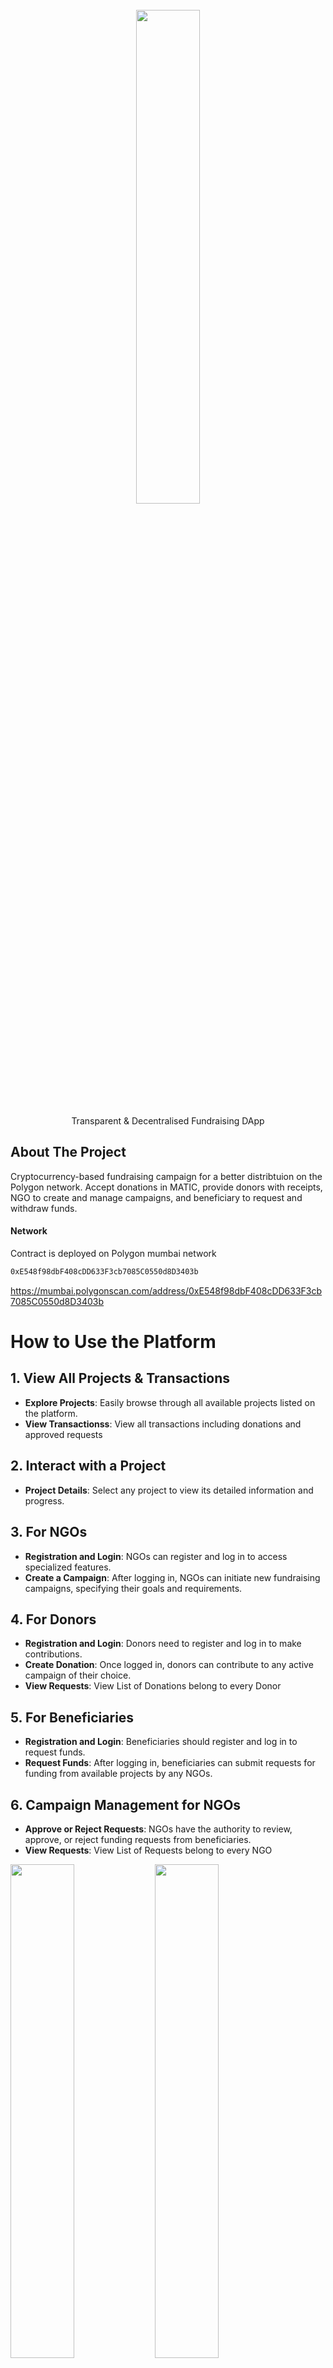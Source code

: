 
<!-- PROJECT LOGO -->
<br />
<div align="center">
   <img src="images/Heartledger/HeartLedgerLogo.png" width="45%"></img>

  <p align="center">
    Transparent & Decentralised Fundraising DApp
  </p>
  
</div>


## About The Project

<p align="left">
   Cryptocurrency-based fundraising campaign for a better distribtuion on the Polygon network. Accept donations in MATIC, provide donors with receipts, NGO to create and manage campaigns, and beneficiary to request and withdraw funds.
</p>

#### Network

Contract is deployed on Polygon mumbai network

```sh
0xE548f98dbF408cDD633F3cb7085C0550d8D3403b
```

https://mumbai.polygonscan.com/address/0xE548f98dbF408cDD633F3cb7085C0550d8D3403b


# How to Use the Platform

## 1. View All Projects & Transactions
- **Explore Projects**: Easily browse through all available projects listed on the platform.
- **View Transactionss**: View all transactions including donations and approved requests

## 2. Interact with a Project
- **Project Details**: Select any project to view its detailed information and progress.

## 3. For NGOs
- **Registration and Login**: NGOs can register and log in to access specialized features.
- **Create a Campaign**: After logging in, NGOs can initiate new fundraising campaigns, specifying their goals and requirements.

## 4. For Donors
- **Registration and Login**: Donors need to register and log in to make contributions.
- **Create Donation**: Once logged in, donors can contribute to any active campaign of their choice.
-  **View Requests**: View List of Donations belong to every Donor

## 5. For Beneficiaries
- **Registration and Login**: Beneficiaries should register and log in to request funds.
- **Request Funds**: After logging in, beneficiaries can submit requests for funding from available projects by any NGOs.

## 6. Campaign Management for NGOs
- **Approve or Reject Requests**: NGOs have the authority to review, approve, or reject funding requests from beneficiaries.
- **View Requests**: View List of Requests belong to every NGO

<img src="images/Heartledger/ListedProjects.png" width="45%"></img>
<img src="images/Heartledger/Registration Page.png" width="45%"></img>
<img src="images/Heartledger/CreateProject.png" width="45%"></img>
<img src="images/Heartledger/DonatePage.png" width="45%"></img>
<img src="images/Heartledger/RequestViewPage.png" width="45%"></img>
<img src="images/Heartledger/TransactionListPage.png" width="45%"></img>


<p align="right">(<a href="#top">back to top</a>)</p>

### Built With

- [Next.js](https://nextjs.org/)
- [Material UI](https://mui.com/)
- [Truffle](https://trufflesuite.com/)
- [Solidity](https://docs.soliditylang.org/)
- [IPFS](https://ipfs.tech/)
- [cryptocompare](https://github.com/exodusmovement/cryptocompare)

<p align="right">(<a href="#top">back to top</a>)</p>

### Installation

Below are instructions to get started:

1. Clone the repo
   ```sh
   git clone [https://github.com/ac12644/Crypto-Charity.git](https://github.com/Dr-Lazarus/DApp/edit/integration/README.md)
   ```
2. Install packages
   ```sh
   npm install
   ```
3. Add environment variables, also you will require dedicated subdomain for IPFS from infura


PRIVATE_KEY=<your_private_key>
POLYSCAN_API_KEY=<your_polyscan_api_key>
MNEMONIC_KEY=<your_mnemonic_key>
INFURA_API_KEY=<your_infura_api_key>
INFURA_IPFS_ID=<your_infura_ipfs_id>
INFURA_IPFS_SECRET=<your_infura_ipfs_secret>
CONTRACT_ADDRESS=<deployed_contract_address>


4. Run application
   ```sh
   npm run dev
   ```

### Specification

#### Solidity Functions

1. NGO Create a new fundraiser

```solidity
function createFundraiser(
        string memory name,
        string memory image,
        string memory description,
        uint256 goalAmount
    ) public {
        Fundraiser fundraiser = new Fundraiser(
            name,
            image,
            description,
            goalAmount,
            msg.sender // Passing msg.sender as the custodian
        );
        _fundraisers.push(fundraiser);
        emit FundraiserCreated(fundraiser, msg.sender);
    }
```

2. Beneficiary Create Request

```solidity
function createRequest(
        address payable _beneficiary,
        uint256 _requestAmount
    ) public {
        require(
            totalDonations >= _requestAmount,
            "Insufficient funds for request"
        );

        _requests.push(
            FundsRequest({
                amount: _requestAmount,
                beneficiary: _beneficiary,
                ngoAddress: ngoAddress,
                status: RequestStatus.Pending
            })
        );
        emit RequestCreated(
            _beneficiary,
            _requestAmount,
            ngoAddress,
            fundName,
            block.timestamp
        );
    }
```

3. NGO Approve and Transfer Request

```solidity
  function approveRequest(uint256 requestId) public onlyOwner nonReentrant {
        require(requestId < _requests.length, "Invalid request ID");
        FundsRequest storage request = _requests[requestId];
        require(
            request.status == RequestStatus.Pending,
            "Request is not pending"
        );
        require(
            address(this).balance >= request.amount,
            "Insufficient contract balance"
        );
        totalDonations = totalDonations.sub(request.amount);
        request.status = RequestStatus.Approved;
        request.beneficiary.transfer(request.amount);

        emit RequestApproved(
            request.beneficiary,
            request.amount,
            request.ngoAddress,
            fundName,
            block.timestamp
        );
    }
```

4. NGO Reject Request

```solidity
    function rejectRequest(uint256 requestId) public onlyOwner {
        require(requestId < _requests.length, "Invalid request ID");
        FundsRequest storage request = _requests[requestId];
        require(
            request.status == RequestStatus.Pending,
            "Request is not pending"
        );

        request.status = RequestStatus.Rejected;

        emit RequestRejected(
            request.beneficiary,
            request.amount,
            request.ngoAddress,
            fundName,
            block.timestamp
        );
    }
```

5. Donor Create Donation

```solidity

    function donate() public payable {
        Donation memory donation = Donation({
            value: msg.value,
            date: block.timestamp,
            donor: msg.sender,
            fundName: fundName,
            ngoAddress: ngoAddress
        });
        _userDonations[msg.sender].push(donation);
        donationsCount++;
        totalDonations = totalDonations.add(msg.value);
        emit DonationReceived(
            msg.sender,
            msg.value,
            block.timestamp,
            fundName,
            ngoAddress
        );
    }

```

6. Return List of Projects/Campaigns

```solidity
 function fundraisers(
        uint256 limit,
        uint256 offset
    ) public view returns (Fundraiser[] memory coll) {
        require(offset <= fundraisersCount(), "offset out of bounds");

        uint256 size = fundraisersCount() - offset;
        size = size < limit ? size : limit;
        size = size < maxLimit ? size : maxLimit;
        coll = new Fundraiser[](size);

        for (uint256 i = 0; i < size; i++) {
            coll[i] = _fundraisers[offset + i];
        }

        return coll;
    }
```
7. Return list of donations

```solidity
function myDonations()
        public
        view
        returns (
            uint256[] memory values,
            uint256[] memory dates,
            string[] memory fundNames,
            address[] memory ngoAddresses
        )
    {
        uint256 count = myDonationsCount();
        values = new uint256[](count);
        dates = new uint256[](count);
        fundNames = new string[](count);
        ngoAddresses = new address[](count);

        for (uint256 i = 0; i < count; i++) {
            Donation storage donation = _userDonations[msg.sender][i];
            values[i] = donation.value;
            dates[i] = donation.date;
            fundNames[i] = donation.fundName;
            ngoAddresses[i] = donation.ngoAddress;
        }
    }
```


7. Return list of requests

```solidity
 function allRequests()
        external
        view
        returns (
            uint256[] memory requestID,
            uint256[] memory amounts,
            address[] memory beneficiaries,
            address[] memory ngoAddresses,
            RequestStatus[] memory statuses
        )
    {
        uint256 count = _requests.length;
        requestID = new uint256[](count); // Initialize the requestID array
        amounts = new uint256[](count);
        beneficiaries = new address[](count);
        ngoAddresses = new address[](count);
        statuses = new RequestStatus[](count);

        for (uint256 i = 0; i < count; i++) {
            FundsRequest storage request = _requests[i];
            requestID[i] = i; // Set the request ID
            amounts[i] = request.amount;
            beneficiaries[i] = request.beneficiary;
            ngoAddresses[i] = request.ngoAddress;
            statuses[i] = request.status;
        }
    }
```



